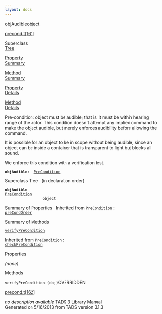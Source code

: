 ```yaml
---
layout: docs
---
```

<span class="title">objAudible</span><span class="type">object</span>

[precond.t](../file/precond.t.html)\[[161](../source/precond.t.html#161)\]

[Superclass  
Tree](#_SuperClassTree_)

[Property  
Summary](#_PropSummary_)

[Method  
Summary](#_MethodSummary_)

[Property  
Details](#_Properties_)

[Method  
Details](#_Methods_)



Pre-condition: object must be audible; that is, it must be within
hearing range of the actor. This condition doesn't attempt any implied
command to make the object audible, but merely enforces audibility
before allowing the command.

It is possible for an object to be in scope without being audible, since
an object can be inside a container that is transparent to light but
blocks all sound.

We enforce this condition with a verification test.

**`objAudible`**` :   `[`PreCondition`](../object/PreCondition.html)



<span id="_SuperClassTree_"></span>



<span class="hdln">Superclass Tree</span>   (in declaration order)



**`objAudible`**  
[`PreCondition`](../object/PreCondition.html)  
`                 object`  
<span id="_PropSummary_"></span>



<span class="hdln">Summary of Properties</span>  
Inherited from `PreCondition` :  
[`preCondOrder`](../object/PreCondition.html#preCondOrder)

<span id="_MethodSummary_"></span>



<span class="hdln">Summary of Methods</span>  



[`verifyPreCondition`](#verifyPreCondition)

Inherited from `PreCondition` :  
[`checkPreCondition`](../object/PreCondition.html#checkPreCondition)

<span id="_Properties_"></span>



<span class="hdln">Properties</span>  



*(none)* <span id="_Methods_"></span>



<span class="hdln">Methods</span>  



<span id="verifyPreCondition"></span>

`verifyPreCondition (obj)`<span class="rem">OVERRIDDEN</span>

[precond.t](../file/precond.t.html)\[[162](../source/precond.t.html#162)\]



*no description available*
TADS 3 Library Manual  
Generated on 5/16/2013 from TADS version 3.1.3


